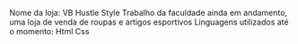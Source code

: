 Nome da loja: VB Hustle Style
Trabalho da faculdade ainda em andamento, uma loja de venda de roupas e artigos esportivos
Linguagens utilizados até o momento:
Html
Css
